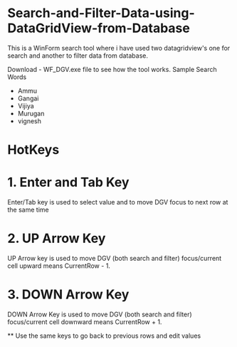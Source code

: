 # Search-and-Filter-Data-using-DataGridView-from-Database
This is a WinForm search tool where i have used two datagridview's one for search and another to filter data from database. 

Download - WF_DGV.exe file to see how the tool works.
Sample Search Words
  - Ammu
  - Gangai
  - Vijiya
  - Murugan
  - vignesh
  
  # HotKeys
  # 1. Enter and Tab Key
  Enter/Tab key is used to select value and to move DGV focus to next row at the same time
  
  # 2. UP Arrow Key
  UP Arrow key is used to move DGV (both search and filter) focus/current cell upward means CurrentRow - 1.
  
  # 3. DOWN Arrow Key
  DOWN Arrow Key is used to move DGV (both search and filter) focus/current cell downward means CurrentRow + 1.
  

** Use the same keys to go back to previous rows and edit values
